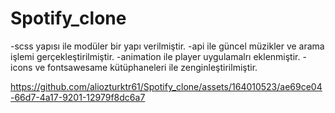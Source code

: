 # Spotify_clone
-scss yapısı ile modüler bir yapı verilmiştir.
-api ile güncel müzikler ve arama  işlemi gerçekleştirilmiştir.
-animation ile player uygulamalrı eklenmiştir.
-icons ve fontsawesame kütüphaneleri ile zenginleştirilmiştir. 


https://github.com/aliozturktr61/Spotify_clone/assets/164010523/ae69ce04-66d7-4a17-9201-12979f8dc6a7


